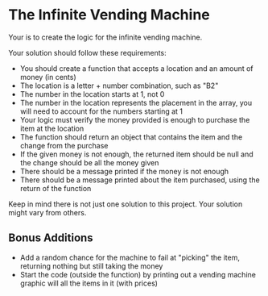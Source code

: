 # The Infinite Vending Machine

Your is to create the logic for the infinite vending machine. 

Your solution should follow these requirements:
* You should create a function that accepts a location and an amount of money (in cents)
* The location is a letter + number combination, such as "B2"
* The number in the location starts at 1, not 0
* The number in the location represents the placement in the array, you will need to account for the numbers starting at 1
* Your logic must verify the money provided is enough to purchase the item at the location
* The function should return an object that contains the item and the change from the purchase
* If the given money is not enough, the returned item should be null and the change should be all the money given
* There should be a message printed if the money is not enough
* There should be a message printed about the item purchased, using the return of the function

Keep in mind there is not just one solution to this project. Your solution might vary from others.

## Bonus Additions

* Add a random chance for the machine to fail at "picking" the item, returning nothing but still taking the money
* Start the code (outside the function) by printing out a vending machine graphic will all the items in it (with prices)